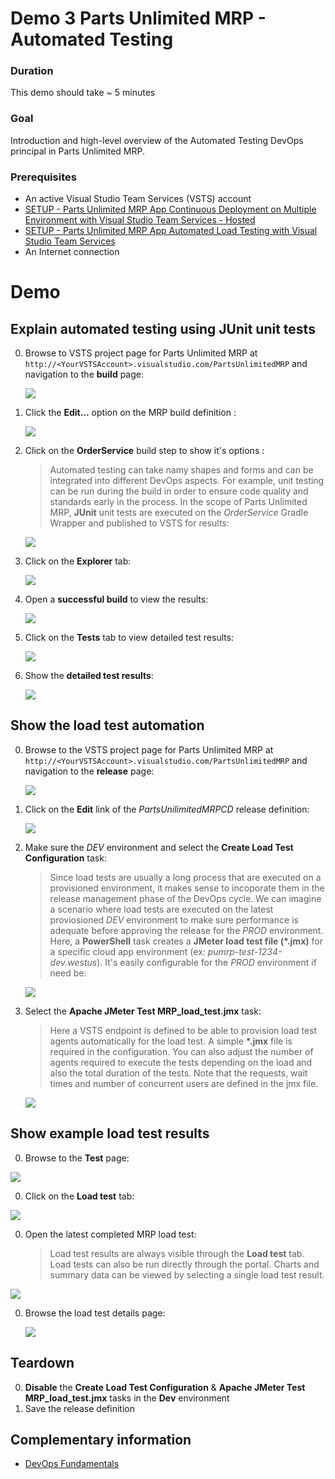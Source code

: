 # Demo 3 Parts Unlimited MRP - Automated Testing

### Duration
This demo should take ~ 5 minutes

### Goal
Introduction and high-level overview of the Automated Testing DevOps principal in Parts Unlimited MRP. 

### Prerequisites
* An active Visual Studio Team Services (VSTS) account
* [SETUP - Parts Unlimited MRP App Continuous Deployment on Multiple Environment with Visual Studio Team Services - Hosted](../../SETUP_Continuous-Deployment/Setup.md)
* [SETUP - Parts Unlimited MRP App Automated Load Testing with Visual Studio Team Services](../../SETUP_Automated-Load-Testing/Setup.md)
* An Internet connection

# Demo

## Explain automated testing using JUnit unit tests

0. Browse to VSTS project page for Parts Unlimited MRP at `http://<YourVSTSAccount>.visualstudio.com/PartsUnlimitedMRP` and navigation to the **build** page:

    ![](<media/browse_build_page.png>)

0. Click the **Edit...** option on the MRP build definition :

    ![](<media/browse_build_definition.png>)

0. Click on the **OrderService** build step to show it's options :

    > Automated testing can take namy shapes and forms and can be integrated into different DevOps aspects.  For example, unit testing can be run during the build in order to
    > ensure code quality and standards early in the process.  In the scope of Parts Unlimited MRP, **JUnit** unit tests are executed on the _OrderService_ Gradle Wrapper and published to
    > VSTS for results:

    ![](<media/junit_build_step.png>)

0. Click on the **Explorer** tab:

    ![](<media/browse_build_explorer.png>)

0. Open a **successful build** to view the results:

    ![](<media/browse_build_results.png>)

0. Click on the **Tests** tab to view detailed test results:

    ![](<media/browse_test_results.png>)

0. Show the **detailed test results**: 

    ![](<media/test_results.png>)

## Show the load test automation

0. Browse to the VSTS project page for Parts Unlimited MRP at `http://<YourVSTSAccount>.visualstudio.com/PartsUnlimitedMRP` and navigation to the **release** page:

    ![](<media/browse_release_page.png>)

0. Click on the **Edit** link of the _PartsUnilimitedMRPCD_ release definition:

    ![](<media/edit_release_definition.png>)

0. Make sure the _DEV_ environment and select the **Create Load Test Configuration** task:

    > Since load tests are usually a long process that are executed on a provisioned environment, it makes sense to incoporate them in the release management phase of the
    > DevOps cycle.  We can imagine a scenario where load tests are executed on the latest proviosioned _DEV_ environment to make sure performance is adequate before
    > approving the release for the _PROD_ environment.  Here, a **PowerShell** task creates a **JMeter load test file (\*.jmx)** for a specific cloud app environment (ex: _pumrp-test-1234-dev.westus_).  It's easily
    > configurable for the _PROD_ environment if need be:

    ![](<media/browse_ps_task.png>)

0. Select the **Apache JMeter Test MRP\_load\_test.jmx** task:

    > Here a VSTS endpoint is defined to be able to provision load test agents automatically for the load test.  A simple **\*.jmx** file is required in the configuration.  You can
    > also adjust the number of agents required to execute the tests depending on the load and also the total duration of the tests.  Note that the requests, wait times and number of
    > concurrent users are defined in the jmx file. 

    ![](<media/browse_loadtest_task.png>)

## Show example load test results

0. Browse to the **Test** page:

![](<media/browse_test.png>)

0. Click on the **Load test** tab:

![](<media/browse_loadtest.png>)

0. Open the latest completed MRP load test:

    > Load test results are always visible through the **Load test** tab.  Load tests can also be run directly through the portal.
    > Charts and summary data can be viewed by selecting a single load test result.

![](<media/open_loadtest.png>)

0. Browse the load test details page: 

    ![](<media/loadtest_details.png>)

## Teardown
0. **Disable** the **Create Load Test Configuration** & **Apache JMeter Test MRP_load_test.jmx** tasks in the **Dev** environment
0. Save the release definition

## Complementary information

* [DevOps Fundamentals](https://channel9.msdn.com/Series/DevOps-Fundamentals)